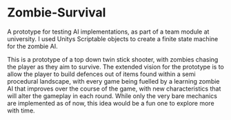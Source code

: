 # Zombie-Survival
A prototype for testing AI implementations, as part of a team module at university. I used Unitys Scriptable objects to create a finite state machine for the zombie AI.

This is a prototype of a top down twin stick shooter, with zombies chasing the player as they aim to survive. The extended vision for the prototype is to allow the player to build defences out of items found within a semi procedural landscape, with every game being fuelled by a learning zombie AI that improves over the course of the game, with new characteristics that will alter the gameplay in each round. While only the very bare mechanics are implemented as of now, this idea would be a fun one to explore more with time.
